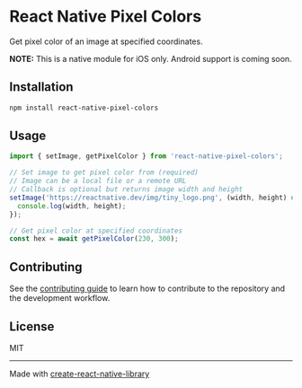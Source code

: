 # React Native Pixel Colors

Get pixel color of an image at specified coordinates.

**NOTE:** This is a native module for iOS only. Android support is coming soon.

## Installation

```sh
npm install react-native-pixel-colors
```

## Usage

```js
import { setImage, getPixelColor } from 'react-native-pixel-colors';

// Set image to get pixel color from (required)
// Image can be a local file or a remote URL
// Callback is optional but returns image width and height
setImage('https://reactnative.dev/img/tiny_logo.png', (width, height) => {
  console.log(width, height);
});

// Get pixel color at specified coordinates
const hex = await getPixelColor(230, 300);
```

## Contributing

See the [contributing guide](CONTRIBUTING.md) to learn how to contribute to the repository and the development workflow.

## License

MIT

---

Made with [create-react-native-library](https://github.com/callstack/react-native-builder-bob)
